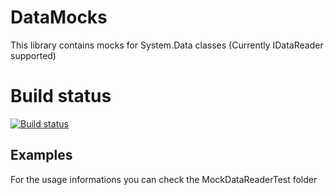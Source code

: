 
# DataMocks
This library contains mocks for System.Data classes (Currently IDataReader supported)

# Build status
[![Build status](https://ci.appveyor.com/api/projects/status/5n08tjl5tl2k12lp?svg=true)](https://ci.appveyor.com/project/sadedil/datamocks)

## Examples
For the usage informations you can check the MockDataReaderTest folder
